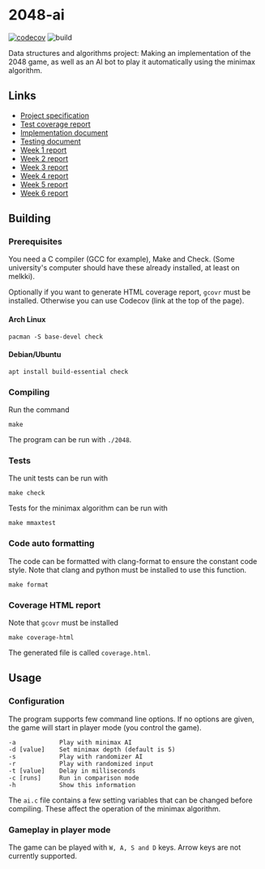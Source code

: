 # 2048-ai
[![codecov](https://codecov.io/gh/lukxsx/2048-ai/branch/master/graph/badge.svg?token=DK89Q0ETWI)](https://codecov.io/gh/lukxsx/2048-ai)
![build](https://github.com/lukxsx/2048-ai/actions/workflows/build_and_test.yml/badge.svg)

Data structures and algorithms project: Making an implementation of the 2048 game, as well as an AI bot to play it
automatically using the minimax algorithm.

## Links
- [Project specification](doc/spec.md)
- [Test coverage report](https://codecov.io/gh/lukxsx/2048-ai)
- [Implementation document](doc/implementation.md)
- [Testing document](doc/testing.md)
- [Week 1 report](doc/week1_report.md)
- [Week 2 report](doc/week2_report.md)
- [Week 3 report](doc/week3_report.md)
- [Week 4 report](doc/week4_report.md)
- [Week 5 report](doc/week5_report.md)
- [Week 6 report](doc/week6_report.md)

## Building
### Prerequisites
You need a C compiler (GCC for example), Make and Check. (Some university's computer should have these already installed, at least on melkki).

Optionally if you want to generate HTML coverage report, ```gcovr``` must be installed. Otherwise you can use Codecov (link at the top of the page).

#### Arch Linux
```pacman -S base-devel check```

#### Debian/Ubuntu
```apt install build-essential check```


### Compiling
Run the command
```
make
```
The program can be run with ```./2048```.

### Tests
The unit tests can be run with
```
make check
```
Tests for the minimax algorithm can be run with
```
make mmaxtest
```

### Code auto formatting
The code can be formatted with clang-format to ensure the constant code style.
Note that clang and python must be installed to use this function.
```
make format
```

### Coverage HTML report
Note that ```gcovr``` must be installed
```
make coverage-html
```

The generated file is called ```coverage.html```.

## Usage
### Configuration
The program supports few command line options. If no options are given, the game will start in player mode (you control the game).
```
-a            Play with minimax AI
-d [value]    Set minimax depth (default is 5)
-s            Play with randomizer AI
-r            Play with randomized input
-t [value]    Delay in milliseconds
-c [runs]     Run in comparison mode
-h            Show this information
```

The ```ai.c``` file contains a few setting variables that can be changed before
compiling. These affect the operation of the minimax algorithm.

### Gameplay in player mode
The game can be played with ```W, A, S and D``` keys. Arrow keys are not currently supported.
